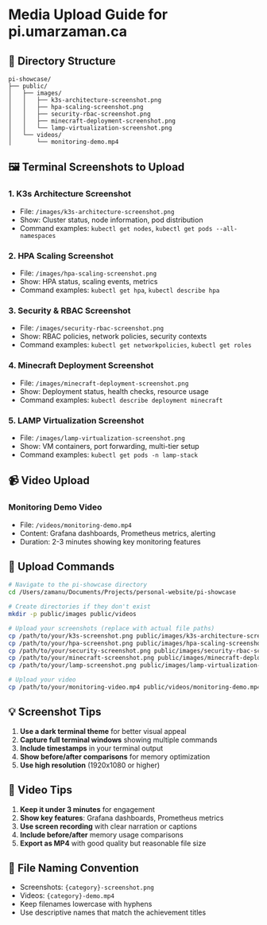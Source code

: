 # Media Upload Guide for pi.umarzaman.ca

## 📁 **Directory Structure**

```
pi-showcase/
├── public/
│   ├── images/
│   │   ├── k3s-architecture-screenshot.png
│   │   ├── hpa-scaling-screenshot.png
│   │   ├── security-rbac-screenshot.png
│   │   ├── minecraft-deployment-screenshot.png
│   │   └── lamp-virtualization-screenshot.png
│   └── videos/
│       └── monitoring-demo.mp4
```

## 🖼️ **Terminal Screenshots to Upload**

### **1. K3s Architecture Screenshot**

- File: `/images/k3s-architecture-screenshot.png`
- Show: Cluster status, node information, pod distribution
- Command examples: `kubectl get nodes`, `kubectl get pods --all-namespaces`

### **2. HPA Scaling Screenshot**

- File: `/images/hpa-scaling-screenshot.png`
- Show: HPA status, scaling events, metrics
- Command examples: `kubectl get hpa`, `kubectl describe hpa`

### **3. Security & RBAC Screenshot**

- File: `/images/security-rbac-screenshot.png`
- Show: RBAC policies, network policies, security contexts
- Command examples: `kubectl get networkpolicies`, `kubectl get roles`

### **4. Minecraft Deployment Screenshot**

- File: `/images/minecraft-deployment-screenshot.png`
- Show: Deployment status, health checks, resource usage
- Command examples: `kubectl describe deployment minecraft`

### **5. LAMP Virtualization Screenshot**

- File: `/images/lamp-virtualization-screenshot.png`
- Show: VM containers, port forwarding, multi-tier setup
- Command examples: `kubectl get pods -n lamp-stack`

## 📹 **Video Upload**

### **Monitoring Demo Video**

- File: `/videos/monitoring-demo.mp4`
- Content: Grafana dashboards, Prometheus metrics, alerting
- Duration: 2-3 minutes showing key monitoring features

## 🚀 **Upload Commands**

```bash
# Navigate to the pi-showcase directory
cd /Users/zamanu/Documents/Projects/personal-website/pi-showcase

# Create directories if they don't exist
mkdir -p public/images public/videos

# Upload your screenshots (replace with actual file paths)
cp /path/to/your/k3s-screenshot.png public/images/k3s-architecture-screenshot.png
cp /path/to/your/hpa-screenshot.png public/images/hpa-scaling-screenshot.png
cp /path/to/your/security-screenshot.png public/images/security-rbac-screenshot.png
cp /path/to/your/minecraft-screenshot.png public/images/minecraft-deployment-screenshot.png
cp /path/to/your/lamp-screenshot.png public/images/lamp-virtualization-screenshot.png

# Upload your video
cp /path/to/your/monitoring-video.mp4 public/videos/monitoring-demo.mp4
```

## 💡 **Screenshot Tips**

1. **Use a dark terminal theme** for better visual appeal
2. **Capture full terminal windows** showing multiple commands
3. **Include timestamps** in your terminal output
4. **Show before/after comparisons** for memory optimization
5. **Use high resolution** (1920x1080 or higher)

## 🎥 **Video Tips**

1. **Keep it under 3 minutes** for engagement
2. **Show key features**: Grafana dashboards, Prometheus metrics
3. **Use screen recording** with clear narration or captions
4. **Include before/after** memory usage comparisons
5. **Export as MP4** with good quality but reasonable file size

## 📝 **File Naming Convention**

- Screenshots: `{category}-screenshot.png`
- Videos: `{category}-demo.mp4`
- Keep filenames lowercase with hyphens
- Use descriptive names that match the achievement titles
